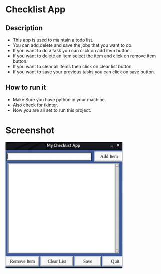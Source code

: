 # Checklist App
## Description 
* This app is used to maintain a todo list.
* You can add,delete and save the jobs that you want to do.
* If you want to do a task you can click on add item  button.
* If you want to delete an item select the item and click on remove item button.
* If you want to clear all items then click on clear list button.
* If you want to save your previous tasks you can click on save button.

## How to run it 
* Make Sure you have python in your machine.
* Also check for tkinter.
* Now you are all set to run this project.

# Screenshot
![GUI](Images/1.jpg)
